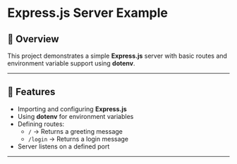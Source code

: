 # Express.js Server Example

## 📌 Overview
This project demonstrates a simple **Express.js** server with basic routes and environment variable support using **dotenv**.

---

## 🚀 Features
- Importing and configuring **Express.js**
- Using **dotenv** for environment variables
- Defining routes:
  - `/` → Returns a greeting message
  - `/login` → Returns a login message
- Server listens on a defined port

---

